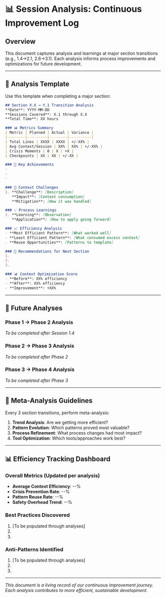 # 📊 Session Analysis: Continuous Improvement Log

## Overview

This document captures analysis and learnings at major section transitions (e.g., 1.4→2.1, 2.6→3.1). Each analysis informs process improvements and optimizations for future development.

---

## 🎯 Analysis Template

Use this template when completing a major section:

```markdown
## Section X.X → Y.1 Transition Analysis
**Date**: YYYY-MM-DD
**Sessions Covered**: X.1 through X.X
**Total Time**: XX hours

### 📊 Metrics Summary
| Metric | Planned | Actual | Variance |
|--------|---------|--------|----------|
| Total Lines | XXXX | XXXX | +/-XX% |
| Avg Context/Session | XX% | XX% | +/-XX% |
| Crisis Moments | 0 | X | +X |
| Checkpoints | XX | XX | +/-XX |

### 🎯 Key Achievements
- 
- 
- 

### 🚨 Context Challenges
1. **Challenge**: [Description]
   **Impact**: [Context consumption]
   **Mitigation**: [How it was handled]

### 💡 Process Learnings
1. **Learning**: [Observation]
   **Application**: [How to apply going forward]

### 📈 Efficiency Analysis
- **Most Efficient Pattern**: [What worked well]
- **Least Efficient Pattern**: [What consumed excess context]
- **Reuse Opportunities**: [Patterns to template]

### 🔄 Recommendations for Next Section
1. 
2. 
3. 

### 📊 Context Optimization Score
- **Before**: XX% efficiency
- **After**: XX% efficiency
- **Improvement**: +XX%
```

---

## 📝 Future Analyses

### Phase 1 → Phase 2 Analysis
*To be completed after Session 1.4*

### Phase 2 → Phase 3 Analysis
*To be completed after Phase 2*

### Phase 3 → Phase 4 Analysis
*To be completed after Phase 3*

---

## 🎯 Meta-Analysis Guidelines

Every 3 section transitions, perform meta-analysis:

1. **Trend Analysis**: Are we getting more efficient?
2. **Pattern Evolution**: Which patterns proved most valuable?
3. **Process Refinement**: What process changes had most impact?
4. **Tool Optimization**: Which tools/approaches work best?

---

## 📊 Efficiency Tracking Dashboard

### Overall Metrics (Updated per analysis)
- **Average Context Efficiency**: --%
- **Crisis Prevention Rate**: --%
- **Pattern Reuse Rate**: --%
- **Safety Overhead Trend**: --%

### Best Practices Discovered
1. [To be populated through analyses]
2. 
3. 

### Anti-Patterns Identified
1. [To be populated through analyses]
2. 
3. 

---

*This document is a living record of our continuous improvement journey. Each analysis contributes to more efficient, sustainable development.*